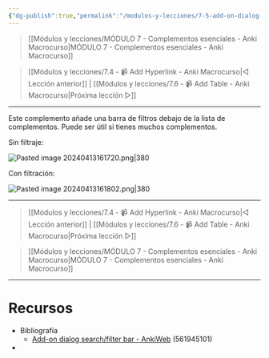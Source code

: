 ```yaml
---
{"dg-publish":true,"permalink":"/modulos-y-lecciones/7-5-add-on-dialog-search-filter-bar-anki-macrocurso/","noteIcon":""}
---
```



> [[Módulos y lecciones/MÓDULO 7 - Complementos esenciales - Anki Macrocurso\|MÓDULO 7 - Complementos esenciales - Anki Macrocurso]]

> [[Módulos y lecciones/7.4 - 📹 Add Hyperlink - Anki Macrocurso\|◁ Lección anterior]] | [[Módulos y lecciones/7.6 - 📹 Add Table - Anki Macrocurso\|Próxima lección ▷]]

---

Este complemento añade una barra de filtros debajo de la lista de complementos. Puede ser útil si tienes muchos complementos.

Sin filtraje:

![Pasted image 20240413161720.png|380](/img/user/ANEXOS/Pasted%20image%2020240413161720.png)

Con filtración: 

![Pasted image 20240413161802.png|380](/img/user/ANEXOS/Pasted%20image%2020240413161802.png)


---

> [[Módulos y lecciones/7.4 - 📹 Add Hyperlink - Anki Macrocurso\|◁ Lección anterior]] | [[Módulos y lecciones/7.6 - 📹 Add Table - Anki Macrocurso\|Próxima lección ▷]]

> [[Módulos y lecciones/MÓDULO 7 - Complementos esenciales - Anki Macrocurso\|MÓDULO 7 - Complementos esenciales - Anki Macrocurso]]

---

# Recursos
- Bibliografía
	- [Add-on dialog search/filter bar - AnkiWeb](https://ankiweb.net/shared/info/561945101) (561945101)
- 